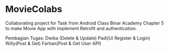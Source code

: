 # MovieColabs
Collaborating project for Task from Android Class Binar Academy Chapter 5 to make Movie App with implement Retrofit and authentication.

Pembagian Tugas:
Dwika (Delete & Update)
Padi(UI Register & Login)
Willy(Post & Get)
Farhan(Post & Get User API)
